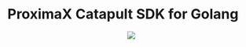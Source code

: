 # ProximaX Catapult SDK for Golang

<p align="center"> 
    <img src="https://user-images.githubusercontent.com/29048783/46320121-d8f75480-c5aa-11e8-94db-fb9edc103cd0.png?raw=true">
</p>